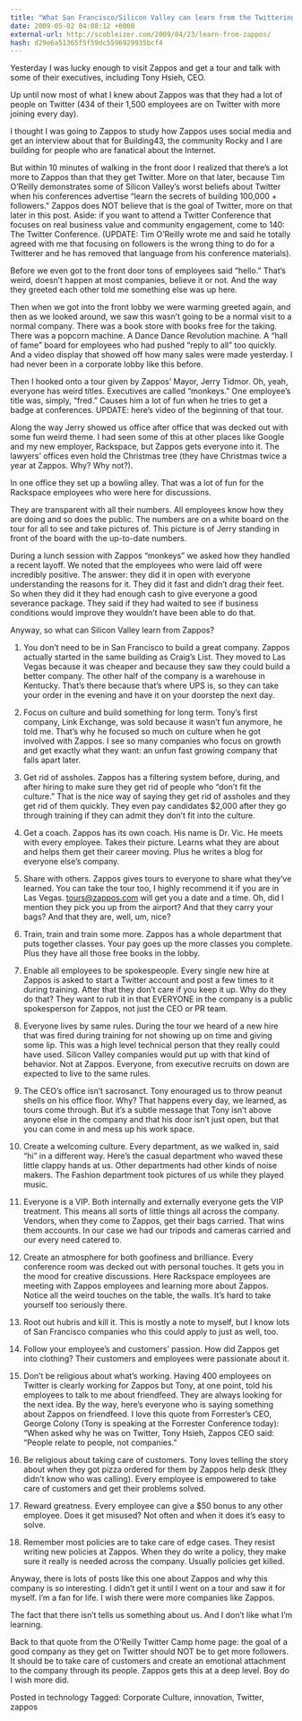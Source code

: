 ```yaml
---
title: "What San Francisco/Silicon Valley can learn from the Twittering company: Zappos"
date: 2009-05-02 04:08:12 +0000
external-url: http://scobleizer.com/2009/04/23/learn-from-zappos/
hash: d29e6a51365f5f59dc5596929935bcf4
---
```




Yesterday I was lucky enough to visit Zappos and get a tour and talk with some of their executives, including Tony Hsieh, CEO.

Up until now most of what I knew about Zappos was that they had a lot of people on Twitter (434 of their 1,500 employees are on Twitter with more joining every day).

I thought I was going to Zappos to study how Zappos uses social media and get an interview about that for Building43, the community Rocky and I are building for people who are fanatical about the Internet.

But within 10 minutes of walking in the front door I realized that there’s a lot more to Zappos than that they get Twitter. More on that later, because Tim O’Reilly demonstrates some of Silicon Valley’s worst beliefs about Twitter when his conferences advertise “learn the secrets of building 100,000 + followers.” Zappos does NOT believe that is the goal of Twitter, more on that later in this post. Aside: if you want to attend a Twitter Conference that focuses on real business value and community engagement, come to 140: The Twitter Conference. (UPDATE: Tim O’Reilly wrote me and said he totally agreed with me that focusing on followers is the wrong thing to do for a Twitterer and he has removed that language from his conference materials).

Before we even got to the front door tons of employees said “hello.” That’s weird, doesn’t happen at most companies, believe it or not. And the way they greeted each other told me something else was up here.



Then when we got into the front lobby we were warming greeted  again, and then as we looked around, we saw this wasn’t going to be a normal visit to a normal company. There was a book store with books free for the taking. There was a popcorn machine. A Dance Dance Revolution machine. A “hall of fame” board for employees who had pushed “reply to all” too quickly. And a video display that showed off how many sales were made yesterday. I had never been in a corporate lobby like this before.

Then I hooked onto a tour given by Zappos’ Mayor, Jerry Tidmor. Oh, yeah, everyone has weird titles. Executives are called “monkeys.” One employee’s title was, simply, “fred.” Causes him a lot of fun when he tries to get a badge at conferences. UPDATE: here’s video of the beginning of that tour.

Along the way Jerry showed us office after office that was decked out with some fun weird theme. I had seen some of this at other places like Google and my new employer, Rackspace, but Zappos gets everyone into it. The lawyers’ offices even hold the Christmas tree (they have Christmas twice a year at Zappos. Why? Why not?).

In one office they set up a bowling alley. That was a lot of fun for the Rackspace employees who were here for discussions.



They are transparent with all their numbers. All employees know how they are doing and so does the public. The numbers are on a white board on the tour for all to see and take pictures of. This picture is of Jerry standing in front of the board with the up-to-date numbers.

During a lunch session with Zappos “monkeys” we asked how they handled a recent layoff. We noted that the employees who were laid off were incredibly positive. The answer: they did it in open with everyone understanding the reasons for it. They did it fast and didn’t drag their feet. So when they did it they had enough cash to give everyone a good severance package. They said if they had waited to see if business conditions would improve they wouldn’t have been able to do that.

Anyway, so what can Silicon Valley learn from Zappos?

1. You don’t need to be in San Francisco to build a great company. Zappos actually started in the same building as Craig’s List. They moved to Las Vegas because it was cheaper and because they saw they could build a better company. The other half of the company is a warehouse in Kentucky. That’s there because that’s where UPS is, so they can take your order in the evening and have it on your doorstep the next day.



2. Focus on culture and build something for long term. Tony’s first company, Link Exchange, was sold because it wasn’t fun anymore, he told me. That’s why he focused so much on culture when he got involved with Zappos. I see so many companies who focus on growth and get exactly what they want: an unfun fast growing company that falls apart later.

3. Get rid of assholes. Zappos has a filtering system before, during, and after hiring to make sure they get rid of people who “don’t fit the culture.” That is the nice way of saying they get rid of assholes and they get rid of them quickly. They even pay candidates $2,000 after they go through training if they can admit they don’t fit into the culture.



4. Get a coach. Zappos has its own coach. His name is Dr. Vic. He meets with every employee. Takes their picture. Learns what they are about and helps them get their career moving. Plus he writes a blog for everyone else’s company.

5. Share with others. Zappos gives tours to everyone to share what they’ve learned. You can take the tour too, I highly recommend it if you are in Las Vegas. tours@zappos.com will get you a date and a time. Oh, did I mention they pick you up from the airport? And that they carry your bags? And that they are, well, um, nice?



6. Train, train and train some more. Zappos has a whole department that puts together classes. Your pay goes up the more classes you complete. Plus they have all those free books in the lobby.

7. Enable all employees to be spokespeople. Every single new hire at Zappos is asked to start a Twitter account and post a few times to it during training. After that they don’t care if you keep it up. Why do they do that? They want to rub it in that EVERYONE in the company is a public spokesperson for Zappos, not just the CEO or PR team.



8. Everyone lives by same rules. During the tour we heard of a new hire that was fired during training for not showing up on time and giving some lip. This was a high level technical person that they really could have used. Silicon Valley companies would put up with that kind of behavior. Not at Zappos. Everyone, from executive recruits on down are expected to live to the same rules.

9. The CEO’s office isn’t sacrosanct. Tony enouraged us to throw peanut shells on his office floor. Why? That happens every day, we learned, as tours come through. But it’s a subtle message that Tony isn’t above anyone else in the company and that his door isn’t just open, but that you can come in and mess up his work space.



10. Create a welcoming culture. Every department, as we walked in, said “hi” in a different way. Here’s the casual department who waved these little clappy hands at us. Other departments had other kinds of noise makers. The Fashion department took pictures of us while they played music.



11. Everyone is a VIP. Both internally and externally everyone gets the VIP treatment. This means all sorts of little things all across the company. Vendors, when they come to Zappos, get their bags carried. That wins them accounts. In our case we had our tripods and cameras carried and our every need catered to.



12. Create an atmosphere for both goofiness and brilliance. Every conference room was decked out with personal touches. It gets you in the mood for creative discussions. Here Rackspace employees are meeting with Zappos employees and learning more about Zappos. Notice all the weird touches on the table, the walls. It’s hard to take yourself too seriously there.

13. Root out hubris and kill it. This is mostly a note to myself, but I know lots of San Francisco companies who this could apply to just as well, too.

14. Follow your employee’s and customers’ passion. How did Zappos get into clothing? Their customers and employees were passionate about it.

15. Don’t be religious about what’s working. Having 400 employees on Twitter is clearly working for Zappos but Tony, at one point, told his employees to talk to me about friendfeed. They are always looking for the next idea. By the way, here’s everyone who is saying something about Zappos on friendfeed. I love this quote from Forrester’s CEO, George Colony (Tony is speaking at the Forrester Conference today): “When asked why he was on Twitter, Tony Hsieh, Zappos CEO said: “People relate to people, not companies.”

16. Be religious about taking care of customers. Tony loves telling the story about when they got pizza ordered for them by Zappos help desk (they didn’t know who was calling). Every employee is empowered to take care of customers and get their problems solved.

17. Reward greatness. Every employee can give a $50 bonus to any other employee. Does it get misused? Not often and when it does it’s easy to solve.

18. Remember most policies are to take care of edge cases. They resist writing new policies at Zappos. When they do write a policy, they make sure it really is needed across the company. Usually policies get killed.

Anyway, there is lots of posts like this one about Zappos and why this company is so interesting. I didn’t get it until I went on a tour and saw it for myself. I’m a fan for life. I wish there were more companies like Zappos. 

The fact that there isn’t tells us something about us. And I don’t like what I’m learning.

Back to that quote from the O’Reilly Twitter Camp home page: the goal of a good company as they get on Twitter should NOT be to get more followers. It should be to take care of customers and create an emotional attachment to the company through its people. Zappos gets this at a deep level. Boy do I wish more did.

Posted in technology Tagged: Corporate Culture, innovation, Twitter, zappos      
